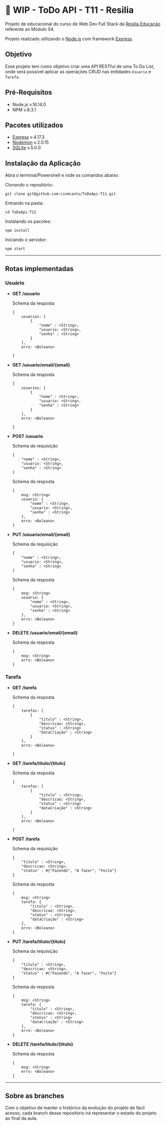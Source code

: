 # :construction: WIP - ToDo API - T11 - Resilia

Projeto de educacional do curso de Web Dev Full Stack da [Resilia Educação](https://www.resilia.com.br/) referente ao Módulo 04.

Projeto realizado utilizando o [Node.js](https://nodejs.org/en/) com framework [Express](https://expressjs.com/).

## Objetivo
Esse projeto tem como objetivo criar uma API RESTful de uma To Do List, onde será possível aplicar as operações CRUD nas entidades `Usuario` e `Tarefa`.

## Pré-Requisitos

* Node.js  v.16.14.0
* NPM v.8.3.1

## Pacotes utilizados
* [Express](https://www.npmjs.com/package/express) v.4.17.3
* [Nodemon](https://www.npmjs.com/package/nodemon) v.2.0.15
* [SQLite](https://www.npmjs.com/package/sqlite3)  v.5.0.0

## Instalação da Aplicação

Abra o terminal/Powershell e rode os comandos abaixo:

Clonando o repositório:
```
git clone git@github.com:cinmcantu/ToDoApi-T11.git
```
Entrando na pasta:
```
cd ToDoApi-T11
```

Instalando os pacotes:
```
npm install
```

Iniciando o servidor:
```
npm start
```

---

## Rotas implementadas

### Usuário

 * **GET /usuario**
 
    Schema da resposta
    ```
    {
        usuarios: [
            {
                "nome" : <String>,
                "usuario: <String>,
                "senha" : <String>
            }
        ],
        erro: <Boleano>

    }
    ```

 * **GET /usuario/email/{email}**
 
    Schema da resposta
    ```
    {
        usuarios: [
            {
                "nome" : <String>,
                "usuario: <String>,
                "senha" : <String>
            }
        ],
        erro: <Boleano>

    }
    ```

 * **POST /usuario**

     Schema da requisição
    ```
    {
        "nome" : <String>,
        "usuario: <String>,
        "senha" : <String>
    }
    ```

    Schema da resposta
    ```
    {   
        msg: <String>
        usuario: {
            "nome" : <String>,
            "usuario: <String>,
            "senha" : <String>
        },
        erro: <Boleano>
    }
    ```

 * **PUT /usuario/email/{email}**

     Schema da requisição
    ```
    {
        "nome" : <String>,
        "usuario: <String>,
        "senha" : <String>
    }
    ```

    Schema da resposta
    ```
    {   
        msg: <String>
        usuario: {
            "nome" : <String>,
            "usuario: <String>,
            "senha" : <String>
        },
        erro: <Boleano>
    }
    ```

 * **DELETE /usuario/email/{email}**

    Schema da resposta
    ```
    {   
        msg: <String>
        erro: <Boleano>
    }
    ```

### Tarefa

 * **GET /tarefa**
    
    Schema da resposta
    ```
    {
        tarefas: [
            {
                "titulo" : <String>,
                "descricao: <String>,
                "status" : <String>
                "dataCriação" : <String>
            }
        ],
        erro: <Boleano>

    }
    ```


 * **GET /tarefa/titulo/{titulo}**

    Schema da resposta
    ```
    {
        tarefas: [
            {
                "titulo" : <String>,
                "descricao: <String>,
                "status" : <String>
                "dataCriação" : <String>
            }
        ],
        erro: <Boleano>

    }
    ```


 * **POST /tarefa**

      Schema da requisição
    ```
    {
        "titulo" : <String>,
        "descricao: <String>,
        "status" : #{"Fazendo", "A fazer", "Feito"}
    }
    ```

    Schema da resposta
    ```
    {
        msg: <String>
        tarefa: {
            "titulo" : <String>,
            "descricao: <String>,
            "status" : <String>
            "dataCriação" : <String>
        },
        erro: <Boleano>
    }
    ```

 * **PUT /tarefa/titulo/{titulo}**

      Schema da requisição
    ```
    {
        "titulo" : <String>,
        "descricao: <String>,
        "status" : #{"Fazendo", "A fazer", "Feito"}
    }
    ```

    Schema da resposta
    ```
    {
        msg: <String>
        tarefa: {
            "titulo" : <String>,
            "descricao: <String>,
            "status" : <String>
            "dataCriação" : <String>
        },
        erro: <Boleano>
    }
    ```


 * **DELETE /tarefa/titulo/{titulo}**

    Schema da resposta
    ```
    {
        msg: <String>
        erro: <Boleano>
    }
    ```

---

## Sobre as branches
Com o objetivo de manter o histórico da evolução do projeto de fácil acesso, cada branch desse repositório irá representar o estado do projeto ao final da aula.
